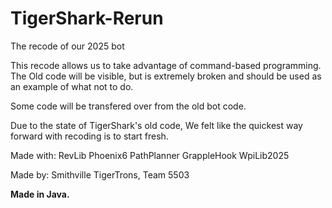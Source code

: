 # TigerShark-Rerun
The recode of our 2025 bot

This recode allows us to take advantage of command-based programming.
The Old code will be visible, but is extremely broken and should be used as an example of what not to do.

Some code will be transfered over from the old bot code.

Due to the state of TigerShark's old code, We felt like the quickest way forward with recoding is to start fresh.

Made with:
RevLib
Phoenix6
PathPlanner
GrappleHook
WpiLib2025


Made by:
Smithville TigerTrons, Team 5503

__Made in Java.__
